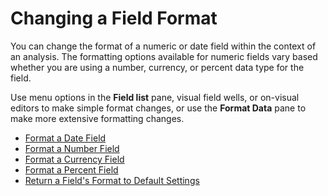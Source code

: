 # Changing a Field Format<a name="changing-a-field-format"></a>

You can change the format of a numeric or date field within the context of an analysis\. The formatting options available for numeric fields vary based whether you are using a number, currency, or percent data type for the field\.

Use menu options in the **Field list** pane, visual field wells, or on\-visual editors to make simple format changes, or use the **Format Data** pane to make more extensive formatting changes\.


+ [Format a Date Field](format-a-date-field.md)
+ [Format a Number Field](format-a-number-field.md)
+ [Format a Currency Field](format-a-currency-field.md)
+ [Format a Percent Field](format-a-percent-field.md)
+ [Return a Field's Format to Default Settings](set-field-format-to-default.md)